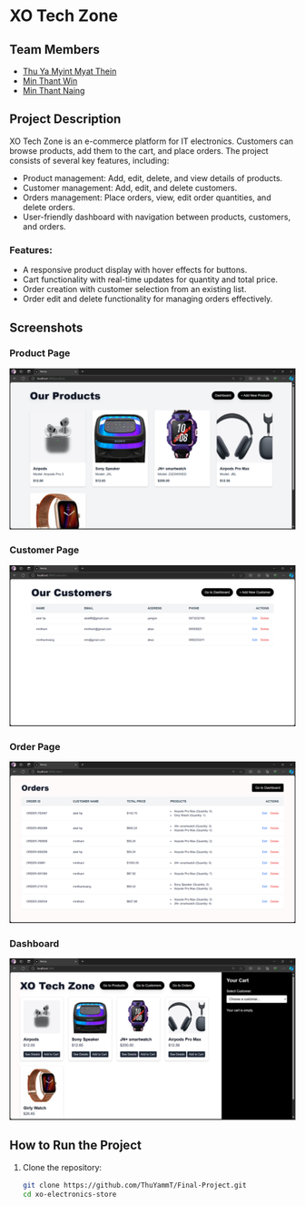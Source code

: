 # XO Tech Zone

## Team Members
- [Thu Ya Myint Myat Thein](https://github.com/ThuYammT)
- [Min Thant Win](https://github.com/Katou69)
- [Min Thant Naing](https://github.com/minthantnaing1)

## Project Description
XO Tech Zone is an e-commerce platform for IT electronics. Customers can browse products, add them to the cart, and place orders. The project consists of several key features, including:
- Product management: Add, edit, delete, and view details of products.
- Customer management: Add, edit, and delete customers.
- Orders management: Place orders, view, edit order quantities, and delete orders.
- User-friendly dashboard with navigation between products, customers, and orders.

### Features:
- A responsive product display with hover effects for buttons.
- Cart functionality with real-time updates for quantity and total price.
- Order creation with customer selection from an existing list.
- Order edit and delete functionality for managing orders effectively.

## Screenshots
### Product Page
![Product Page](./screenshots/product_page.png)

### Customer Page
![Customer Page](./screenshots/customer_page.png)

### Order Page
![Order Page](./screenshots/order_page.png)

### Dashboard
![Dashboard](./screenshots/dashboard.png)

## How to Run the Project
1. Clone the repository:
   ```bash
   git clone https://github.com/ThuYammT/Final-Project.git
   cd xo-electronics-store
   
